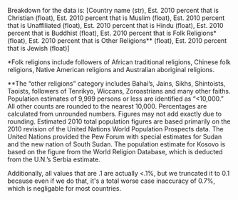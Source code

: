 Breakdown for the data is: [Country name (str), Est. 2010 percent that is Christian (float), Est. 2010 percent that is Muslim (float), Est. 2010 percent that is Unaffiliated (float), Est. 2010 percent that is Hindu (float), Est. 2010 percent that is Buddhist (float), Est. 2010 percent that is Folk Religions* (float), Est. 2010 percent that is Other Religions** (float), Est. 2010 percent that is Jewish (float)]

*Folk religions include followers of African traditional religions, Chinese folk religions, Native American religions and Australian aboriginal religions.

**The “other religions” category includes Bahai’s, Jains, Sikhs, Shintoists, Taoists, followers of Tenrikyo, Wiccans, Zoroastrians and many other faiths. Population estimates of 9,999 persons or less are identified as “<10,000.” All other counts are rounded to the nearest 10,000. Percentages are calculated from unrounded numbers. Figures may not add exactly due to rounding. Estimated 2010 total population figures are based primarily on the 2010 revision of the United Nations World Population Prospects data. The United Nations provided the Pew Forum with special estimates for Sudan and the new nation of South Sudan. The population estimate for Kosovo is based on the figure from the World Religion Database, which is deducted from the U.N.’s Serbia estimate.

Additionally, all values that are .1 are actually <.1%, but we truncated it to 0.1 because even if we do that, it's a total worse case inaccuracy of 0.7%, which is negligable for most countries.  
